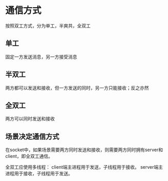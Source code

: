 # 通信方式
按照双工方式，分为单工，半爽共，全双工
## 单工
固定一方发送消息，另一方接受消息
## 半双工
两方都可以发送和接收，但一方发送的同时，另一方只能接收；反之亦然
## 全双工
两方可以同时发送和接收
## 场景决定通信方式
在socket中，如果场景需要两方同时发送和接收，则需要两方同时拥有server和client，即全双工通信。

全双工应使用多线程：
client端主进程用于发送，子线程用于接收。
server端主进程用于接收，子线程用于发送。
